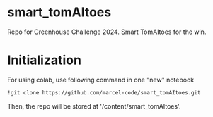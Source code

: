 # smart_tomAItoes
Repo for Greenhouse Challenge 2024. Smart TomAItoes for the win.

# Initialization
For using colab, use following command in one "new" notebook

```bash
!git clone https://github.com/marcel-code/smart_tomAItoes.git
```
Then, the repo will be stored at '/content/smart_tomAItoes'.